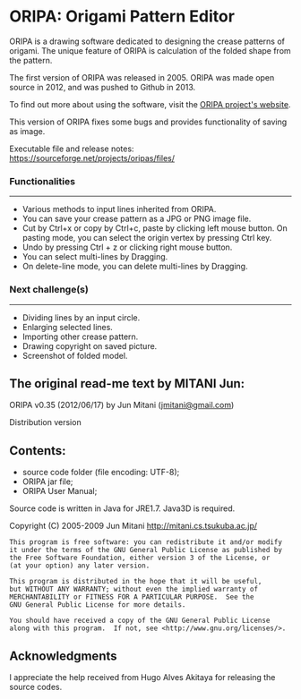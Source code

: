 ORIPA: Origami Pattern Editor
=============================

ORIPA is a drawing software dedicated to designing the crease patterns of origami. The unique feature of ORIPA is calculation of the folded shape from the pattern.

The first version of ORIPA was released in 2005. ORIPA was made open source in 2012, and was pushed to Github in 2013.

To find out more about using the software, visit the [ORIPA project's website](http://mitani.cs.tsukuba.ac.jp/oripa/).

This version of ORIPA fixes some bugs and provides functionality of saving as image.

Executable file and release notes: https://sourceforge.net/projects/oripas/files/

### Functionalities
------------------
* Various methods to input lines inherited from ORIPA.
* You can save your crease pattern as a JPG or PNG image file.
* Cut by Ctrl+x or copy by Ctrl+c, paste by clicking left mouse button.
  On pasting mode, you can select the origin vertex by pressing Ctrl key.
* Undo by pressing Ctrl + z or clicking right mouse button.
* You can select multi-lines by Dragging.
* On delete-line mode, you can delete multi-lines by Dragging.	


### Next challenge(s)
--------
* Dividing lines by an input circle.
* Enlarging selected lines.
* Importing other crease pattern.
* Drawing copyright on saved picture.
* Screenshot of folded model.


The original read-me text by MITANI Jun:
----
ORIPA v0.35 (2012/06/17) by Jun Mitani (jmitani@gmail.com)

Distribution version

## Contents:  
* source code folder (file encoding: UTF-8);  
* ORIPA jar file;  
* ORIPA User Manual;

Source code is written in Java for JRE1.7.
Java3D is required.

Copyright (C) 2005-2009 Jun Mitani http://mitani.cs.tsukuba.ac.jp/

    This program is free software: you can redistribute it and/or modify
    it under the terms of the GNU General Public License as published by
    the Free Software Foundation, either version 3 of the License, or
    (at your option) any later version.

    This program is distributed in the hope that it will be useful,
    but WITHOUT ANY WARRANTY; without even the implied warranty of
    MERCHANTABILITY or FITNESS FOR A PARTICULAR PURPOSE.  See the
    GNU General Public License for more details.

    You should have received a copy of the GNU General Public License
    along with this program.  If not, see <http://www.gnu.org/licenses/>.


## Acknowledgments

I appreciate the help received from Hugo Alves Akitaya for releasing the source codes.
